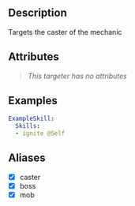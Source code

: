 ## Description
Targets the caster of the mechanic


## Attributes
>*This targeter has no attributes*


## Examples
```yaml
ExampleSkill:
  Skills:
  - ignite @Self
```


## Aliases
- [x] caster
- [x] boss
- [x] mob
